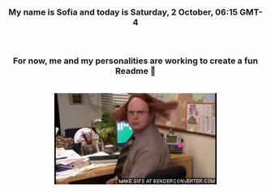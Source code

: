 


<div align="center">
<h3 >My name is Sofia and today is Saturday, 2 October, 06:15 GMT-4</h3><br>
<h3 >For now, me and my personalities are working to create a fun Readme 👋
</h3><br>
<img src='img/dwight.gif' alt='working...'/>
</div>
